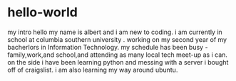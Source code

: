 # hello-world
my intro
hello my name is albert and i am new to coding. i am currently in school at columbia southern university . working on my second year of my bacherlors in  Information Technology. my schedule has been busy -family,work,and school,and attending as many local tech meet-up as i can. on the side i have been learning python and messing with a server i bought off of craigslist. i am also learning my way around ubuntu.
